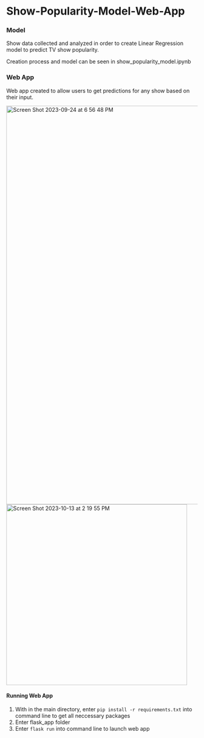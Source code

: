 # Show-Popularity-Model-Web-App

### Model
Show data collected and analyzed in order to create Linear Regression model to predict TV show popularity.

Creation process and model can be seen in show_popularity_model.ipynb

### Web App

Web app created to allow users to get predictions for any show based on their input.

<img width="1049" alt="Screen Shot 2023-09-24 at 6 56 48 PM" src="https://github.com/elishillman/Show-Popularity-Model-Web-App/assets/113463247/6779a5df-89ef-4b58-b094-3096e01c3e7a">

<img width="476" alt="Screen Shot 2023-10-13 at 2 19 55 PM" src="https://github.com/elishillman/Show-Popularity-Model-Web-App/assets/113463247/0a8ddc1b-5bbe-43a1-a7d6-bc792eaaeb9c">

#### Running Web App

1. With in the main directory, enter `pip install -r requirements.txt` into command line to get all neccessary packages
2. Enter flask_app folder
3. Enter `flask run` into command line to launch web app
